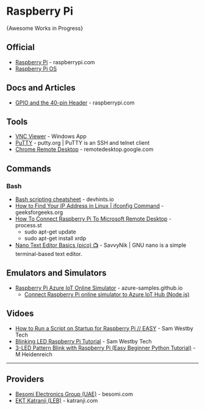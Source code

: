 # Raspberry Pi
{Awesome Works in Progress}

## Official
* [Raspberry Pi](https://www.raspberrypi.com/) - raspberrypi.com
* [Raspberry Pi OS](https://www.raspberrypi.com/software/)

## Docs and Articles
* [GPIO and the 40-pin Header](https://www.raspberrypi.com/documentation/computers/raspberry-pi.html) - raspberrypi.com

## Tools
* [VNC Viewer](https://apps.microsoft.com/detail/XP99DVCPGKTXNJ?ocid=pdpshare&hl=en-us&gl=US) - Windows App
* [PuTTY](https://www.putty.org) - putty.org | PuTTY is an SSH and telnet client
* [Chrome Remote Desktop](https://remotedesktop.google.com/access) - remotedesktop.google.com

## Commands
### Bash
* [Bash scripting cheatsheet](https://devhints.io/bash) - devhints.io
* [How to Find Your IP Address in Linux | ifconfig Command](https://www.geeksforgeeks.org/ifconfig-command-in-linux-with-examples/) - geeksforgeeks.org
* [How To Connect Raspberry Pi To Microsoft Remote Desktop](https://www.process.st/how-to/connect-raspberry-pi-to-microsoft-remote-desktop/) - process.st
  - sudo apt-get update
  - sudo apt-get install xrdp
* [Nano Text Editor Basics (pico) 📺](https://www.youtube.com/watch?v=Jf0ZJZJ8jlI) - SavvyNik | GNU nano is a simple terminal-based text editor.

## Emulators and Simulators
* [Raspberry Pi Azure IoT Online Simulator](https://azure-samples.github.io/raspberry-pi-web-simulator/) - azure-samples.github.io
  - [Connect Raspberry Pi online simulator to Azure IoT Hub (Node.js)](https://learn.microsoft.com/en-us/azure/iot-hub/iot-hub-raspberry-pi-web-simulator-get-started)

## Vidoes
* [How to Run a Script on Startup for Raspberry Pi // EASY](https://www.youtube.com/watch?v=Gl9HS7-H0mI) - Sam Westby Tech
* [Blinking LED Raspberry Pi Tutorial](https://www.youtube.com/watch?v=CL39xCXdU64) - Sam Westby Tech
* [3-LED Pattern Blink with Raspberry Pi (Easy Beginner Python Tutorial)](https://www.youtube.com/watch?v=7NzbZaX5MAA) - M Heidenreich
  
-----
## Providers
* [Besomi Electronics Group (UAE)](https://besomi.com/) - besomi.com
* [EKT Katranji (LEB)](https://www.katranji.com/search?k=raspberry%20pi&c=0) - katranji.com

